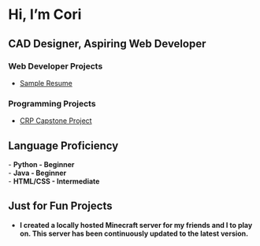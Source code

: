 # <h1> Hi, I’m Cori </h1> 

<h2> CAD Designer, Aspiring Web Developer </h2>
<!-- Later, add links to portfolios or LinkedIn. -->

<h3> Web Developer Projects </h3>
<!-- Later, add FreeCodeCamp Codpens and link. -->

- <a href="https://codepen.io/cgr1m601/pen/vYVMbwR"> Sample Resume </a> <br/>

<h3> Programming Projects </h3>
<!-- Later, add more projects to Github Repositories and link. -->

- <a href="https://github.com/coripilgrim/CRP_Capstone_Project/tree/main"> CRP Capstone Project </a> <br/>

<h2> Language Proficiency </h2>
- <b> Python - Beginner </b> <br/>
- <b> Java - Beginner </b> <br/>
- <b> HTML/CSS - Intermediate </b> <br/>

<h2> Just for Fun Projects </h2>

- <b> I created a locally hosted Minecraft server for my friends and I to play on. This server has been continuously updated to the latest version.</b> <br/>

<!-- Later, add screenshots of fun things I'm doing on Minecraft server. -->

